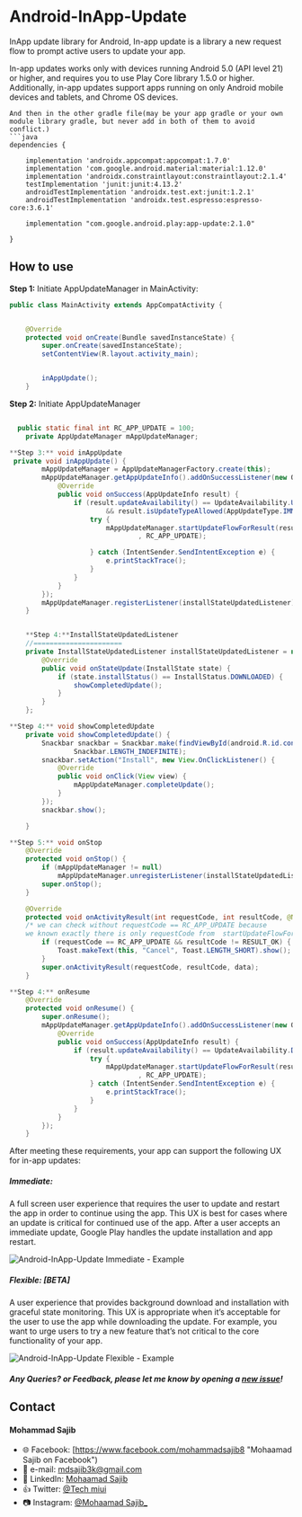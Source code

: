 
# Android-InApp-Update
InApp update library for Android, In-app update is a library a new request flow to prompt active users to update your app.

In-app updates works only with devices running Android 5.0 (API level 21) or higher, and requires you to use Play Core library 1.5.0 or higher. Additionally, in-app updates support apps running on only Android mobile devices and tablets, and Chrome OS devices.
  

```
And then in the other gradle file(may be your app gradle or your own module library gradle, but never add in both of them to avoid conflict.)
```java
dependencies {

    implementation 'androidx.appcompat:appcompat:1.7.0'
    implementation 'com.google.android.material:material:1.12.0'
    implementation 'androidx.constraintlayout:constraintlayout:2.1.4'
    testImplementation 'junit:junit:4.13.2'
    androidTestImplementation 'androidx.test.ext:junit:1.2.1'
    androidTestImplementation 'androidx.test.espresso:espresso-core:3.6.1'

    implementation "com.google.android.play:app-update:2.1.0"

}
```          
How to use
-----
**Step 1:** Initiate AppUpdateManager in MainActivity:
```java
public class MainActivity extends AppCompatActivity {


    @Override
    protected void onCreate(Bundle savedInstanceState) {
        super.onCreate(savedInstanceState);
        setContentView(R.layout.activity_main);


        inAppUpdate();
    }
```
**Step 2:** Initiate AppUpdateManager
```java

  public static final int RC_APP_UPDATE = 100;
    private AppUpdateManager mAppUpdateManager;

**Step 3:** void inAppUpdate
 private void inAppUpdate() {
        mAppUpdateManager = AppUpdateManagerFactory.create(this);
        mAppUpdateManager.getAppUpdateInfo().addOnSuccessListener(new OnSuccessListener<AppUpdateInfo>() {
            @Override
            public void onSuccess(AppUpdateInfo result) {
                if (result.updateAvailability() == UpdateAvailability.UPDATE_AVAILABLE
                        && result.isUpdateTypeAllowed(AppUpdateType.IMMEDIATE)) {
                    try {
                        mAppUpdateManager.startUpdateFlowForResult(result, AppUpdateType.IMMEDIATE, MainActivity.this
                                , RC_APP_UPDATE);

                    } catch (IntentSender.SendIntentException e) {
                        e.printStackTrace();
                    }
                }
            }
        });
        mAppUpdateManager.registerListener(installStateUpdatedListener);
    }


    **Step 4:**InstallStateUpdatedListener
    //======================
    private InstallStateUpdatedListener installStateUpdatedListener = new InstallStateUpdatedListener() {
        @Override
        public void onStateUpdate(InstallState state) {
            if (state.installStatus() == InstallStatus.DOWNLOADED) {
                showCompletedUpdate();
            }
        }
    };

**Step 4:** void showCompletedUpdate
    private void showCompletedUpdate() {
        Snackbar snackbar = Snackbar.make(findViewById(android.R.id.content), "New app is ready!",
                Snackbar.LENGTH_INDEFINITE);
        snackbar.setAction("Install", new View.OnClickListener() {
            @Override
            public void onClick(View view) {
                mAppUpdateManager.completeUpdate();
            }
        });
        snackbar.show();

    }

**Step 5:** void onStop
    @Override
    protected void onStop() {
        if (mAppUpdateManager != null)
            mAppUpdateManager.unregisterListener(installStateUpdatedListener);
        super.onStop();
    }

    @Override
    protected void onActivityResult(int requestCode, int resultCode, @Nullable Intent data) {
    /* we can check without requestCode == RC_APP_UPDATE because
    we known exactly there is only requestCode from  startUpdateFlowForResult() */
        if (requestCode == RC_APP_UPDATE && resultCode != RESULT_OK) {
            Toast.makeText(this, "Cancel", Toast.LENGTH_SHORT).show();
        }
        super.onActivityResult(requestCode, resultCode, data);
    }

**Step 4:** onResume
    @Override
    protected void onResume() {
        super.onResume();
        mAppUpdateManager.getAppUpdateInfo().addOnSuccessListener(new OnSuccessListener<AppUpdateInfo>() {
            @Override
            public void onSuccess(AppUpdateInfo result) {
                if (result.updateAvailability() == UpdateAvailability.DEVELOPER_TRIGGERED_UPDATE_IN_PROGRESS) {
                    try {
                        mAppUpdateManager.startUpdateFlowForResult(result, AppUpdateType.IMMEDIATE, MainActivity.this
                                , RC_APP_UPDATE);
                    } catch (IntentSender.SendIntentException e) {
                        e.printStackTrace();
                    }
                }
            }
        });
    }
```

After meeting these requirements, your app can support the following UX for in-app updates:

##### Immediate:
A full screen user experience that requires the user to update and restart the app in order to continue using the app. This UX is best for cases where an update is critical for continued use of the app. After a user accepts an immediate update, Google Play handles the update installation and app restart.

![Android-InApp-Update Immediate - Example](https://developer.android.com/images/app-bundle/immediate_flow.png)
##### Flexible: [BETA]
A user experience that provides background download and installation with graceful state monitoring. This UX is appropriate when it’s acceptable for the user to use the app while downloading the update. For example, you want to urge users to try a new feature that’s not critical to the core functionality of your app.

![Android-InApp-Update Flexible - Example](https://developer.android.com/images/app-bundle/flexible_flow.png)
##### Any Queries? or Feedback, please let me know by opening a [new issue](https://github.com/Mohammed-Sajib/In_app_updates)!

## Contact
#### Mohammad Sajib
* :globe_with_meridians: Facebook: [https://www.facebook.com/mohammadsajib8 "Mohaamad Sajib on Facebook")
* :email: e-mail: mdsajib3k@gmail.com
* :mag_right: LinkedIn: [Mohaamad Sajib](https://www.linkedin.com/in/mohammad-sajib0/ "Mohaamad Sajib on LinkedIn")
* :thumbsup: Twitter: [@Tech miui](https://twitter.com/tech_miui "Mohaamad Sajib on twitter")    
* :camera: Instagram: [@Mohaamad Sajib_](https://www.instagram.com/mohammad_sajib0/ "Mohaamad Sajib on Instagram")   
